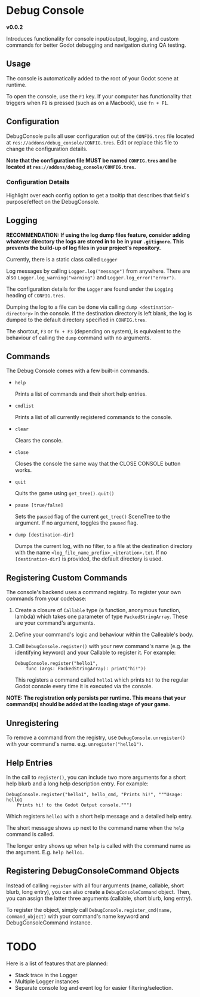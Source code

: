 # Debug Console

**v0.0.2**

Introduces functionality for console input/output, logging, and custom commands for better Godot debugging and navigation during QA testing.

## Usage

The console is automatically added to the root of your Godot scene at runtime. 

To open the console, use the `F1` key. If your computer has functionality that triggers when `F1` is pressed (such as on a Macbook), use `fn + F1`.

## Configuration

DebugConsole pulls all user configuration out of the `CONFIG.tres` file located at `res://addons/debug_console/CONFIG.tres`. Edit or replace this file to change the configuration details. 

**Note that the configuration file MUST be named `CONFIG.tres` and be located at `res://addons/debug_console/CONFIG.tres`.**

### Configuration Details

Highlight over each config option to get a tooltip that describes that field's purpose/effect on the DebugConsole.

## Logging

**RECOMMENDATION: If using the log dump files feature, consider adding whatever directory the logs are stored in to be in your `.gitignore`. This prevents the build-up of log files in your project's repository.**

Currently, there is a static class called `Logger`

Log messages by calling `Logger.log("message")` from anywhere. There are also `Logger.log_warning("warning")` and `Logger.log_error("error")`.

The configuration details for the `Logger` are found under the `Logging` heading of `CONFIG.tres`.

Dumping the log to a file can be done via calling `dump <destination-directory>` in the console. If the destination directory is left blank, the log is dumped to the default directory specified in `CONFIG.tres`.

The shortcut, `F3` or `fn + F3` (depending on system), is equivalent to the behaviour of calling the `dump` command with no arguments.

## Commands

The Debug Console comes with a few built-in commands.

- `help`
	
	Prints a list of commands and their short help entries.
- `cmdlist`

	Prints a list of all currently registered commands to the console.
- `clear`

	Clears the console.
- `close` 

	Closes the console the same way that the CLOSE CONSOLE button works.
- `quit` 

	Quits the game using `get_tree().quit()`
- `pause [true/false]` 

	Sets the `paused` flag of the current `get_tree()` SceneTree to the argument. If no argument, toggles the `paused` flag.
- `dump [destination-dir]`

	Dumps the current log, with no filter, to a file at the destination directory with the name `<log_file_name_prefix>_<iteration>.txt`. If no `[destination-dir]` is provided, the default directory is used.

## Registering Custom Commands

The console's backend uses a command registry. To register your own commands from your codebase:

1. Create a closure of `Callable` type (a function, anonymous function, lambda) which takes one parameter of type `PackedStringArray`. These are your command's arguments.
2. Define your command's logic and behaviour within the Calleable's body.
3. Call `DebugConsole.register()` with your new command's name (e.g. the identifying keyword) and your Callable to register it. For example: 

	```
	DebugConsole.register("hello1", 
		func (args: PackedStringArray): print("hi!"))
	```
	This registers a command called `hello1` which prints `hi!` to the regular Godot console every time it is executed via the console.

**NOTE: The registration only persists per runtime. This means that your command(s) should be added at the loading stage of your game.**

## Unregistering

To remove a command from the registry, use `DebugConsole.unregister()` with your command's name. e.g. `unregister("hello1")`.

## Help Entries

In the call to `register()`, you can include two more arguments for a short help blurb and a long help description entry. For example:

```
DebugConsole.register("hello1", hello_cmd, "Prints hi!", """Usage: hello1
	Prints hi! to the Godot Output console.""")
```

Which registers `hello1` with a short help message and a detailed help entry.

The short message shows up next to the command name when the `help` command is called.

The longer entry shows up when `help` is called with the command name as the argument. E.g. `help hello1`.

## Registering DebugConsoleCommand Objects

Instead of calling `register` with all four arguments (name, callable, short blurb, long entry), you can also create a `DebugConsoleCommand` object. Then, you can assign the latter three arguments (callable, short blurb, long entry). 

To register the object, simply call `DebugConsole.register_cmd(name, command_object)` with your command's name keyword and DebugConsoleCommand instance.

# TODO

Here is a list of features that are planned:
- Stack trace in the Logger
- Multiple Logger instances
- Separate console log and event log for easier filtering/selection.
